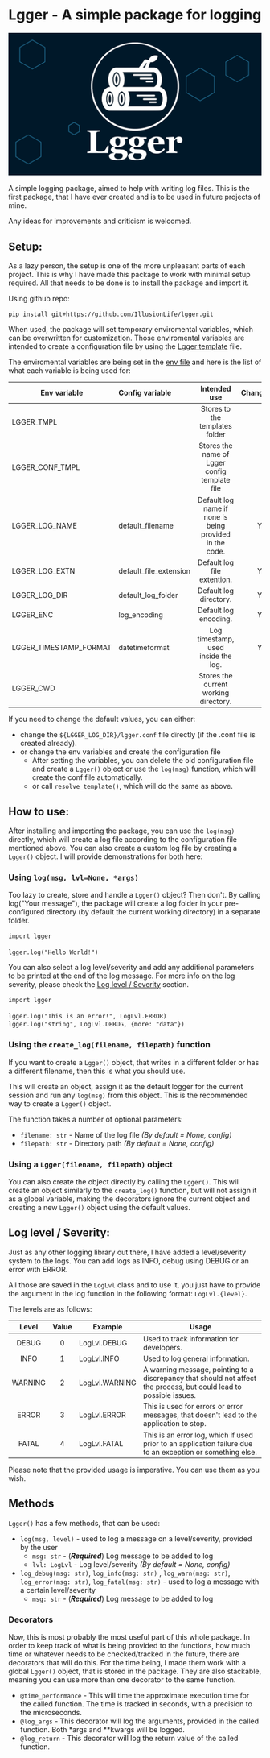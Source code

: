 # Lgger - A simple package for logging

![Lgger background](./lgger/img/lgger_background.png "Lgger background image")

A simple logging package, aimed to help with writing log files. This is the first 
package, that I have ever created and is to be used in future projects of mine.

Any ideas for improvements and criticism is welcomed.

## Setup:
As a lazy person, the setup is one of the more unpleasant parts of each
project. This is why I have made this package to work with minimal setup required.
All that needs to be done is to install the package and import it.

Using github repo:
```
pip install git+https://github.com/IllusionLife/lgger.git
```

When used, the package will set temporary enviromental variables, which 
can be overwritten for customization. Those enviromental variables are
intended to create a configuration file by using the [Lgger template] file.

The enviromental variables are being set in the [env file] and here is the list
of what each variable is being used for:

| Env variable           | Config variable         |                      Intended use                       | Changable |           Default value            |
|------------------------|:------------------------|:-------------------------------------------------------:|:---------:|:----------------------------------:|
| LGGER_TMPL             |                         |             Stores to the templates folder              |           |   ${package_dir}/lgger/templates   |
| LGGER_CONF_TMPL        |                         |      Stores the name of Lgger config template file      |           |        lgger.conf.template         |
| LGGER_LOG_NAME         | default_filename        | Default log name if none is being provided in the code. |     Y     |     log_%Y-%m-%d `date format`     |
| LGGER_LOG_EXTN         | default_file_extension  |               Default log file extention.               |     Y     |                .log                |
| LGGER_LOG_DIR          | default_log_folder      |                 Default log directory.                  |     Y     |             ./logging              |
| LGGER_ENC              | log_encoding            |                  Default log encoding.                  |     Y     |               utf-8                |
| LGGER_TIMESTAMP_FORMAT | datetimeformat          |           Log timestamp, used inside the log.           |     Y     | %Y-%b-%d %H:%M:%S:%f `date format` |
| LGGER_CWD              |                         |          Stores the current working directory.          |           |            ${getcwd()}             |

If you need to change the default values, you can either:
* change the `${LGGER_LOG_DIR}/lgger.conf` file directly
  (if the .conf file is created already).
* or change the env variables and create the configuration file
  * After setting the variables, you can delete the old configuration file
    and create a `Lgger()` object or use the `log(msg)` function, which
    will create the conf file automatically.
  * or call `resolve_template()`, which will do the same as above.

## How to use:
After installing and importing the package, you can use the `log(msg)` directly, which
will create a log file according to the configuration file mentioned above.
You can also create a custom log file by creating a `Lgger()` object. I will provide demonstrations
for both here:

### Using `log(msg, lvl=None, *args)`

Too lazy to create, store and handle a `Lgger()` object? Then don't.
By calling log("Your message"), the package will create a log folder
in your pre-configured directory (by default
the current working directory) in a separate folder.
```
import lgger

lgger.log("Hello World!")
```

You can also select a log level/severity and add any additional parameters to
be printed at the end of the log message. For more info on the log severity, please
check the [Log level / Severity] section.
```
import lgger

lgger.log("This is an error!", LogLvl.ERROR)
lgger.log("string", LogLvl.DEBUG, {more: "data"})
```

### Using the `create_log(filename, filepath)` function

If you want to create a `Lgger()` object, that writes in a different
folder or has a different filename, then this is what you should use.

This will create an object, assign it as the default logger for the
current session and run any `log(msg)` from this object. This is the recommended
way to create a `Lgger()` object.

The function takes a number of optional parameters:
  * `filename: str` - Name of the log file *(By default = None, config)*
  * `filepath: str` - Directory path *(By default = None, config)*


### Using a `Lgger(filename, filepath)` object

You can also create the object directly by calling the `Lgger()`. This will
create an object similarly to the `create_log()` function, but will not assign it as a global variable, making the
decorators ignore the current object and creating a new `Lgger()` object
using the default values.

## Log level / Severity:
Just as any other logging library out there, I have added a level/severity
system to the logs. You can add logs as INFO, debug using DEBUG or an error
with ERROR.

All those are saved in the `LogLvl` class and to use it, you just have to
provide the argument in the log function in the following format:
`LogLvl.{level}`.

The levels are as follows:

|   Level   | Value | Example        | Usage                                                                                                               |
|:---------:|:-----:|----------------|---------------------------------------------------------------------------------------------------------------------|
|   DEBUG   |   0   | LogLvl.DEBUG   | Used to track information for developers.                                                                           |
|   INFO    |   1   | LogLvl.INFO    | Used to log general information.                                                                                    |
|  WARNING  |   2   | LogLvl.WARNING | A warning message, pointing to a discrepancy that should not affect the process, but could lead to possible issues. |
|   ERROR   |   3   | LogLvl.ERROR   | This is used for errors or error messages, that doesn't lead to the application to stop.                            |
|   FATAL   |   4   | LogLvl.FATAL   | This is an error log, which if used prior to an application failure due to an exception or something else.          |

Please note that the provided usage is imperative. You can use them as you wish.

## Methods
`Lgger()` has a few methods, that can be used:
  * `log(msg, level)` - used to log a message on a level/severity, provided by
  the user
    * `msg: str`  - (***Required***) Log message to be added to log
    * `lvl: LogLvl` - Log level/severity *(By default = None, config)*
  * `log_debug(msg: str)`, `log_info(msg: str)`
  , `log_warn(msg: str)`, `log_error(msg: str)`, `log_fatal(msg: str)`
  \- used to log a message with a certain level/severity
    * `msg: str`  - (***Required***) Log message to be added to log

### Decorators

Now, this is most probably the most useful part of this whole package.
In order to keep track of what is being provided to the functions, how much time
or whatever needs to be checked/tracked in the future, there are decorators
that will do this. For the time being, I made them work with a global
`Lgger()` object, that is stored in the package. They are also stackable, meaning
you can use more than one decorator to the same function.

* `@time_performance` - This will time the approximate execution time for
the called function. The time is tracked in seconds, with a precision to
the microseconds.
* `@log_args` - This decorator will log the arguments, provided in the
called function. Both *args and **kwargs will be logged.
* `@log_return` - This decorator will log the return value of the
called function.


[Lgger template]: https://github.com/IllusionLife/lgger/tree/main/lgger/templates/lgger.conf.template
[env file]: https://github.com/IllusionLife/lgger/tree/main/lgger/env.py
[Log level / Severity]: https://github.com/IllusionLife/lgger/tree/main#log-level--severity
